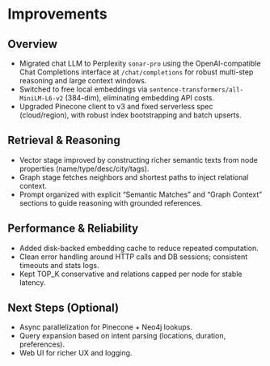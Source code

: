 # Improvements

## Overview
- Migrated chat LLM to Perplexity `sonar-pro` using the OpenAI-compatible Chat Completions interface at `/chat/completions` for robust multi-step reasoning and large context windows.  
- Switched to free local embeddings via `sentence-transformers/all-MiniLM-L6-v2` (384-dim), eliminating embedding API costs.  
- Upgraded Pinecone client to v3 and fixed serverless spec (cloud/region), with robust index bootstrapping and batch upserts.  

## Retrieval & Reasoning
- Vector stage improved by constructing richer semantic texts from node properties (name/type/desc/city/tags).  
- Graph stage fetches neighbors and shortest paths to inject relational context.  
- Prompt organized with explicit “Semantic Matches” and “Graph Context” sections to guide reasoning with grounded references.  

## Performance & Reliability
- Added disk-backed embedding cache to reduce repeated computation.  
- Clean error handling around HTTP calls and DB sessions; consistent timeouts and stats logs.  
- Kept TOP_K conservative and relations capped per node for stable latency.  

## Next Steps (Optional)
- Async parallelization for Pinecone + Neo4j lookups.  
- Query expansion based on intent parsing (locations, duration, preferences).  
- Web UI for richer UX and logging.  
